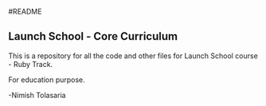 #README 

## Launch School - Core Curriculum

This is a repository for all the code and other files for Launch School course - Ruby Track.

For education purpose.


-Nimish Tolasaria

